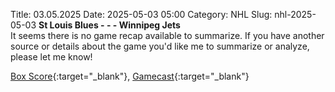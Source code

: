 Title: 03.05.2025
Date: 2025-05-03 05:00
Category: NHL 
Slug: nhl-2025-05-03 
**St Louis Blues - - - Winnipeg Jets**  
It seems there is no game recap available to summarize. If you have another source or details about the game you'd like me to summarize or analyze, please let me know! 

[Box Score](/gamecenter/wpg-vs-stl/2025/05/02/2024030156){:target="_blank"}, [Gamecast](https://www.nhl.com/news/winnipeg-jets-st-louis-blues-game-recap-may-2){:target="_blank"}<br>

